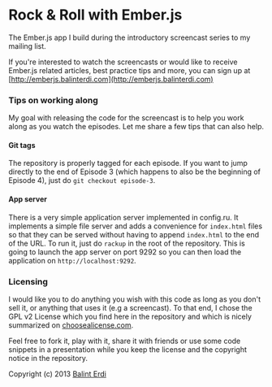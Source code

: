 Rock & Roll with Ember.js
=========================

The Ember.js app I build during the introductory screencast series to my mailing list.

If you're interested to watch the screencasts or would like to receive Ember.js related articles, best practice tips and more, you can sign up at [http://emberjs.balinterdi.com](http://emberjs.balinterdi.com)

### Tips on working along

My goal with releasing the code for the screencast is to help you work along as you watch the episodes. Let me share a few tips that can also help.

#### Git tags

The repository is properly tagged for each episode. If you want to jump directly to the end of Episode 3 (which happens to also be the beginning of Episode 4), just do `git checkout episode-3`.

#### App server

There is a very simple application server implemented in config.ru. It implements a simple file server and adds a convenience for `index.html` files so that they can be served without having to append `index.html` to the end of the URL. To run it, just do `rackup` in the root of the repository. This is going to launch the app server on port 9292 so you can then load the application on `http://localhost:9292`.

### Licensing

I would like you to do anything you wish with this code as long as you don't sell it, or anything that uses it (e.g a screencast). To that end, I chose the GPL v2 License which you find here in the repository and which is nicely summarized on [choosealicense.com](http://choosealicense.com/licenses/).

Feel free to fork it, play with it, share it with friends or use some code snippets in a presentation while you keep the license and the copyright notice in the repository.

Copyright (c) 2013 [Balint Erdi](http://balinterdi.com)

